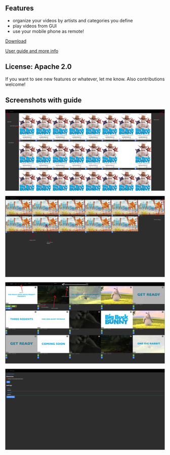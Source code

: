 ## Features
* organize your videos by artists and categories you define
* play videos from GUI
* use your mobile phone as remote!

[Download](../../releases)

[User guide and more info](../../wiki)

## License: Apache 2.0

If you want to see new features or whatever, let me know. Also contributions welcome!


## Screenshots with guide
![Actors](screens/screen-actors.png)

![Categories](screens/screen-categories.png)

![Videos](screens/screen-movies.jpg)

![Settings](screens/screen-settings.png)
